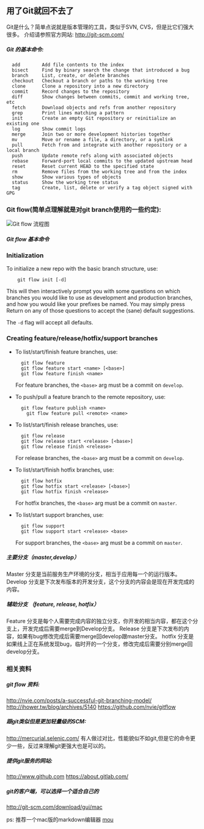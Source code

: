 ## 用了Git就回不去了
Git是什么？简单点说就是版本管理的工具，类似于SVN, CVS，但是比它们强大很多。
介绍请参照官方网站: http://git-scm.com/

##### Git 的基本命令:
      add        Add file contents to the index
      bisect     Find by binary search the change that introduced a bug
      branch     List, create, or delete branches
      checkout   Checkout a branch or paths to the working tree
      clone      Clone a repository into a new directory
      commit     Record changes to the repository
      diff       Show changes between commits, commit and working tree, etc
      fetch      Download objects and refs from another repository
      grep       Print lines matching a pattern
      init       Create an empty Git repository or reinitialize an existing one
      log        Show commit logs
      merge      Join two or more development histories together
      mv         Move or rename a file, a directory, or a symlink
      pull       Fetch from and integrate with another repository or a local branch
      push       Update remote refs along with associated objects
      rebase     Forward-port local commits to the updated upstream head
      reset      Reset current HEAD to the specified state
      rm         Remove files from the working tree and from the index
      show       Show various types of objects
      status     Show the working tree status
      tag        Create, list, delete or verify a tag object signed with GPG



### Git flow(简单点理解就是对git branch使用的一些约定):
![Git flow 流程图](http://nvie.com/img/2009/12/Screen-shot-2009-12-24-at-11.32.03.png)

##### Git flow 基本命令
### Initialization

To initialize a new repo with the basic branch structure, use:

		git flow init [-d]

This will then interactively prompt you with some questions on which branches
you would like to use as development and production branches, and how you
would like your prefixes be named. You may simply press Return on any of
those questions to accept the (sane) default suggestions.

The ``-d`` flag will accept all defaults.


### Creating feature/release/hotfix/support branches

* To list/start/finish feature branches, use:

  		git flow feature
  		git flow feature start <name> [<base>]
  		git flow feature finish <name>

  For feature branches, the `<base>` arg must be a commit on `develop`.

* To push/pull a feature branch to the remote repository, use:

  		git flow feature publish <name>
		  git flow feature pull <remote> <name>

* To list/start/finish release branches, use:

  		git flow release
  		git flow release start <release> [<base>]
  		git flow release finish <release>

  For release branches, the `<base>` arg must be a commit on `develop`.

* To list/start/finish hotfix branches, use:

  		git flow hotfix
  		git flow hotfix start <release> [<base>]
  		git flow hotfix finish <release>

  For hotfix branches, the `<base>` arg must be a commit on `master`.

* To list/start support branches, use:

  		git flow support
  		git flow support start <release> <base>

  For support branches, the `<base>` arg must be a commit on `master`.


##### 主要分支（master,develop）

Master 分支是当前服务生产环境的分支，相当于应用每一个的运行版本。
Develop 分支是下次发布版本的开发分支，这个分支的内容会是现在开发完成的内容。

##### 辅助分支 （feature, release, hotfix）

Feature 分支是每个人需要完成内容的独立分支，你开发的相当内容，都在这个分支上，开发完成后需要merge到Develop分支。
Release 分支是下次发布的内容，如果有bug修改完成后需要merge回develop跟master分支。
hotfix 分支是如果线上正在系统发现bug，临时开的一个分支，修改完成后需要分别merge回develop分支。


### 相关资料
##### git flow 资料:
http://nvie.com/posts/a-successful-git-branching-model/
http://ihower.tw/blog/archives/5140
https://github.com/nvie/gitflow


##### 跟git类似但是更加轻量级的SCM:
http://mercurial.selenic.com/ 有人做过对比，性能貌似不如git,但是它的命令更少一些，反过来理解git更强大也是可以的。

##### 提供git服务的网站:
http://www.github.com
https://about.gitlab.com/

##### git的客户端，可以选择一个适合自己的
http://git-scm.com/download/gui/mac

ps: 推荐一个mac版的markdown编辑器 [mou](http://25.io/mou/)
